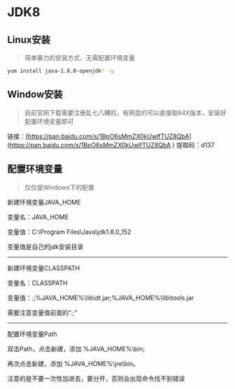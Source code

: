 # JDK8

## Linux安装

> 简单暴力的安装方式，无需配置环境变量

```bash
yum install java-1.8.0-openjdk* -y
```

## Window安装

> 目前官网下载需要注册乱七八糟的，有网盘的可以直接取64X版本，安装好配置环境变量即可

链接：[https://pan.baidu.com/s/1BpO6sMmZX0kUwlfTUZ8QbA](https://pan.baidu.com/s/1BpO6sMmZX0kUwlfTUZ8QbA ) 
提取码：d137

## 配置环境变量

> 仅仅是Windows下的配置



新建环境变量JAVA_HOME

变量名：JAVA_HOME

变量值：C:\Program Files\Java\jdk1.8.0_152 

变量值是自己的jdk安装目录

------

新建环境变量CLASSPATH

变量名：CLASSPATH

变量值：.;%JAVA_HOME%\lib\dt.jar;%JAVA_HOME%\lib\tools.jar

需要注意变量值前面的“.;”

------

配置环境变量Path

双击Path，点击新建，添加 %JAVA_HOME%\bin;

再次点击新建，添加 %JAVA_HOME%\jre\bin。

注意的是不要一次性加进去，要分开，否则会出现命令找不到错误

